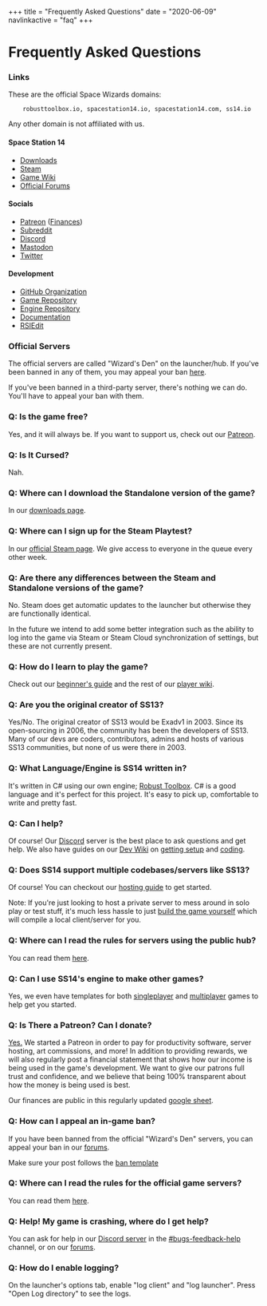+++
title = "Frequently Asked Questions"
date = "2020-06-09"
navlinkactive = "faq"
+++

# Frequently Asked Questions

### Links

These are the official Space Wizards domains:

		robusttoolbox.io, spacestation14.io, spacestation14.com, ss14.io

Any other domain is not affiliated with us.


#### Space Station 14
- [Downloads](/about/nightlies/)
- [Steam](https://store.steampowered.com/app/1255460/Space_Station_14/)
- [Game Wiki](https://wiki.ss14.io/)
- [Official Forums](https://forum.ss14.io)

#### Socials
- [Patreon](https://www.patreon.com/spacestation14) ([Finances](https://docs.google.com/spreadsheets/d/1iP3qOeTxrwN0DyeJvPndE7i1_nXeKL25j96wFIgYcU8))
- [Subreddit](https://reddit.com/r/ss14)
- [Discord](https://discord.ss14.io)
- [Mastodon](https://mastodon.gamedev.place/@spacestation14)
- [Twitter](https://twitter.com/space_station14)

#### Development
- [GitHub Organization](https://github.com/space-wizards)
- [Game Repository](https://github.com/space-wizards/space-station-14)
- [Engine Repository](https://github.com/space-wizards/RobustToolbox)
- [Documentation](https://docs.ss14.io)
- [RSIEdit](https://github.com/space-wizards/RSIEdit)

### Official Servers

The official servers are called "Wizard's Den" on the launcher/hub.
If you've been banned in any of them, you may appeal your ban [here](https://forum.spacestation14.io/index.php?/forum/4-ban-appeals/).

If you've been banned in a third-party server, there's nothing we can do.
You'll have to appeal your ban with them.

### Q: Is the game free?
Yes, and it will always be. If you want to support us, check out our [Patreon](https://www.patreon.com/spacestation14).

### Q: Is It Cursed?
Nah.

### Q: Where can I download the Standalone version of the game?
In our [downloads page](/about/nightlies/).

### Q: Where can I sign up for the Steam Playtest?
In our [official Steam page](https://store.steampowered.com/app/1255460/Space_Station_14/).
We give access to everyone in the queue every other week.

### Q: Are there any differences between the Steam and Standalone versions of the game?
No. Steam does get automatic updates to the launcher but otherwise they are functionally identical.

In the future we intend to add some better integration such as the ability to log into the game via Steam or Steam Cloud synchronization of settings, but these are not currently present.

### Q: How do I learn to play the game?
Check out our [beginner's guide](https://wiki.spacestation14.io/wiki/Getting_Started) and the rest of our [player wiki](https://wiki.ss14.io).

### Q: Are you the original creator of SS13?
Yes/No. The original creator of SS13 would be Exadv1 in 2003. Since its open-sourcing in 2006, the community has been the developers of SS13.
Many of our devs are coders, contributors, admins and hosts of various SS13 communities, but none of us were there in 2003.

### Q: What Language/Engine is SS14 written in?
It's written in C# using our own engine; [Robust Toolbox](https://github.com/space-wizards/RobustToolbox). C# is a good language and it's perfect for this project. It's easy to pick up, comfortable to write and pretty fast.

### Q: Can I help?
Of course! Our [Discord](http://discord.ss14.io/) server is the best place to ask questions and get help. We also have guides on our [Dev Wiki](https://docs.ss14.io) on [getting setup](https://docs.spacestation14.io/getting-started/dev-setup) and [coding](https://docs.spacestation14.io/getting-started/how-do-i-code).

### Q: Does SS14 support multiple codebases/servers like SS13?
Of course! You can checkout our [hosting guide](https://docs.spacestation14.io/en/getting-started/hosting) to get started.

Note: If you're just looking to host a private server to mess around in solo play or test stuff, it's much less hassle to just [build the game yourself](https://docs.spacestation14.io/en/getting-started/dev-setup) which will compile a local client/server for you.

### Q: Where can I read the rules for servers using the public hub?
You can read them [here](https://docs.spacestation14.io/hosts/hub-rules).

### Q: Can I use SS14's engine to make other games?
Yes, we even have templates for both [singleplayer](https://github.com/space-wizards/RobustToolboxTemplateSingleplayer) and [multiplayer](https://github.com/space-wizards/RobustToolboxTemplate) games to help get you started.

### Q: Is There a Patreon? Can I donate?
[Yes.](https://www.patreon.com/spacestation14) We started a Patreon in order to pay for productivity software, server hosting, art commissions, and more! In addition to providing rewards, we will also regularly post a financial statement that shows how our income is being used in the game's development. We want to give our patrons full trust and confidence, and we believe that being 100% transparent about how the money is being used is best.

Our finances are public in this regularly updated [google sheet](https://docs.google.com/spreadsheets/d/1iP3qOeTxrwN0DyeJvPndE7i1_nXeKL25j96wFIgYcU8/edit?usp=sharing).

### Q: How can I appeal an in-game ban?
If you have been banned from the official "Wizard's Den" servers, you can appeal your ban in our [forums](https://forum.spacestation14.io/index.php?/forum/4-ban-appeals/).

Make sure your post follows the [ban template](https://forum.spacestation14.io/index.php?/topic/50-ban-appeal-template-read-before-posting)

### Q: Where can I read the rules for the official game servers?
You can read them [here](https://wiki.spacestation14.io/wiki/Server_Rules).


### Q: Help! My game is crashing, where do I get help?
You can ask for help in our [Discord server](https://discord.ss14.io) in the [#bugs-feedback-help](https://discord.com/channels/310555209753690112/790656972801572905) channel, or on our [forums](https://forum.spacestation14.io/index.php?/forum/10-space-station-14/).

### Q: How do I enable logging?
On the launcher's options tab, enable "log client" and "log launcher". Press "Open Log directory" to see the logs.
